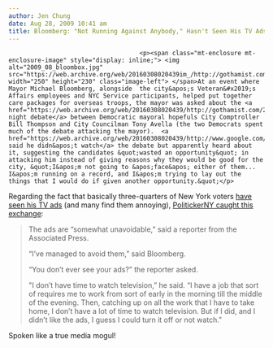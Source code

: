 ```yaml
---
author: Jen Chung
date: Aug 28, 2009 10:41 am
title: Bloomberg: "Not Running Against Anybody," Hasn't Seen His TV Ads
---
```


	
										<p><span class="mt-enclosure mt-enclosure-image" style="display: inline;"> <img alt="2009_08_bloombox.jpg" src="https://web.archive.org/web/20160308020439im_/http://gothamist.com/attachments/jen/2009_08_bloombox.jpg" width="250" height="230" class="image-left"> </span>At an event where Mayor Michael Bloomberg, alongside  the city&apos;s Veteran&#x2019;s Affairs employees and NYC Service participants, helped put together care packages for overseas troops, the mayor was asked about the <a href="https://web.archive.org/web/20160308020439/http://gothamist.com/2009/08/27/thompson_avella_have_democratic_deb.php">Wednesday night debate</a> between Democratic mayoral hopefuls City Comptroller Bill Thompson and City Councilman Tony Avella (the two Democrats spent much of the debate attacking the mayor).  <a href="https://web.archive.org/web/20160308020439/http://www.google.com/hostednews/ap/article/ALeqM5hI6xk0UTd37Ca469MRtnG6bpzWMAD9ABDBFG0">Bloomberg said he didn&apos;t watch</a> the debate but apparently heard about it, suggesting the candidates &quot;wasted an opportunity&quot; in attacking him instead of giving reasons why they would be good for the city, &quot;I&apos;m not going to &apos;face&apos; either of them... I&apos;m running on a record, and I&apos;m trying to lay out the things that I would do if given another opportunity.&quot;</p>

<p>Regarding the fact that basically three-quarters of New York voters <a href="https://web.archive.org/web/20160308020439/http://gothamist.com/2009/08/26/bloomberg_campaign_pestering_their.php">have seen his TV ads</a> (and many find them annoying), <a href="https://web.archive.org/web/20160308020439/http://www.politickerny.com/5056/bloomberg-says-if-you-dont-his-ads-dont-watch">PolitickerNY caught this exchange</a>:</p><blockquote>The ads are &#x201C;somewhat unavoidable,&#x201D; said a reporter from the Associated Press.<p></p>

<p>&#x201C;I&#x2019;ve managed to avoid them,&#x201D; said Bloomberg.</p>

<p>&#x201C;You don&#x2019;t ever see your ads?&#x201D; the reporter asked.</p>

<p>&quot;I don&#x2019;t have time to watch television,&#x201D; he said. &#x201C;I have a job that sort of requires me to work from sort of early in the morning till the middle of the evening. Then, catching up on all the work that I have to take home, I don&#x2019;t have a lot of time to watch television. But if I did, and I didn&#x2019;t like the ads, I guess I could turn it off or not watch.&quot;</p></blockquote>Spoken like a true media mogul!<p></p>					
										
									
				